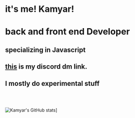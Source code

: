 # it's me! Kamyar!
<h1>back and front end Developer</h1>
<h2>specializing in Javascript</h2>
<h2><a href="https://discord.com/channels/@me/745157949122543686">this</a> is my discord dm link.</h2>
<h2>I mostly do experimental stuff</h2>
<br/><br/>

![Kamyar's GitHub stats](https://github-readme-stats.vercel.app/api?username=XKMR)]

